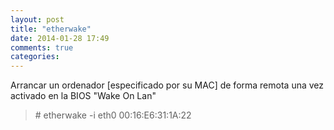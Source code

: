 ```yaml
---
layout: post
title: "etherwake"
date: 2014-01-28 17:49
comments: true
categories: 
---
```

Arrancar un ordenador [especificado por su MAC] de forma remota una vez activado en la BIOS "Wake On Lan"

>\# etherwake -i eth0 00:16:E6:31:1A:22

